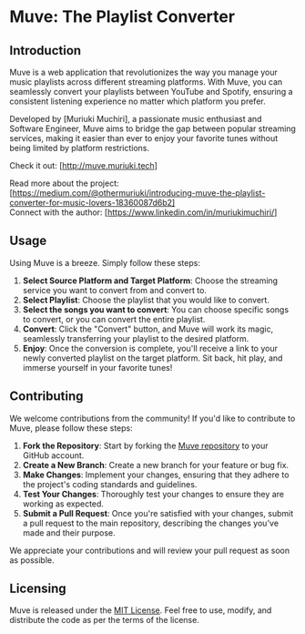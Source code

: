# Muve: The Playlist Converter

## Introduction

Muve is a web application that revolutionizes the way you manage your music playlists across different streaming platforms. With Muve, you can seamlessly convert your playlists between YouTube and Spotify, ensuring a consistent listening experience no matter which platform you prefer.

Developed by [Muriuki Muchiri], a passionate music enthusiast and Software Engineer, Muve aims to bridge the gap between popular streaming services, making it easier than ever to enjoy your favorite tunes without being limited by platform restrictions.

Check it out: [http://muve.muriuki.tech]

Read more about the project: [https://medium.com/@othermuriuki/introducing-muve-the-playlist-converter-for-music-lovers-18360087d6b2]  
Connect with the author: [https://www.linkedin.com/in/muriukimuchiri/]

## Usage

Using Muve is a breeze. Simply follow these steps:

1. **Select Source Platform and Target Platform**: Choose the streaming service you want to convert from and convert to.
2. **Select Playlist**: Choose the playlist that you would like to convert.
3. **Select the songs you want to convert**: You can choose specific songs to convert, or you can convert the entire playlist.
4. **Convert**: Click the "Convert" button, and Muve will work its magic, seamlessly transferring your playlist to the desired platform.
5. **Enjoy**: Once the conversion is complete, you'll receive a link to your newly converted playlist on the target platform. Sit back, hit play, and immerse yourself in your favorite tunes!

## Contributing

We welcome contributions from the community! If you'd like to contribute to Muve, please follow these steps:

1. **Fork the Repository**: Start by forking the [Muve repository](https://github.com/muhreeowki/muve) to your GitHub account.
2. **Create a New Branch**: Create a new branch for your feature or bug fix.
3. **Make Changes**: Implement your changes, ensuring that they adhere to the project's coding standards and guidelines.
4. **Test Your Changes**: Thoroughly test your changes to ensure they are working as expected.
5. **Submit a Pull Request**: Once you're satisfied with your changes, submit a pull request to the main repository, describing the changes you've made and their purpose.

We appreciate your contributions and will review your pull request as soon as possible.

## Licensing

Muve is released under the [MIT License](https://opensource.org/licenses/MIT). Feel free to use, modify, and distribute the code as per the terms of the license.
